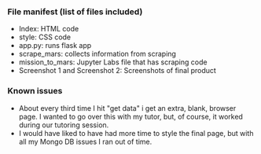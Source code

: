 ### File manifest (list of files included)
* Index: HTML code
* style: CSS code
* app.py: runs flask app
* scrape_mars: collects information from scraping 
* mission_to_mars: Jupyter Labs file that has scraping code 
* Screenshot 1 and Screenshot 2: Screenshots of final product

### Known issues 
* About every third time I hit "get data" i get an extra, blank, browser page.  I wanted to go over this with my tutor, but, of course, it worked during our tutoring session.
* I would have liked to have had more time to style the final page, but with all my Mongo DB issues I ran out of time. 

